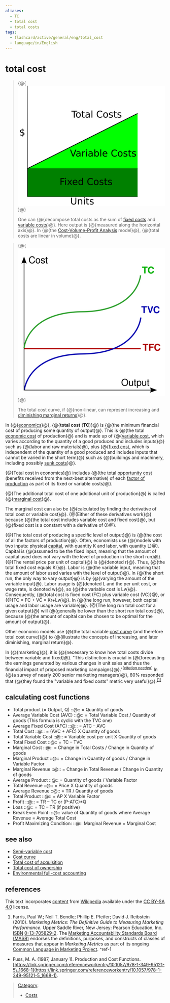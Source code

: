 ```yaml
---
aliases:
  - TC
  - total cost
  - total costs
tags:
  - flashcard/active/general/eng/total_cost
  - language/in/English
---
```


# total cost

> {@{![One can decompose total costs as the sum of [fixed costs](fixed%20costs.md) and [variable costs](variable%20costs.md).](../../archives/Wikimedia%20Commons/CVP-TC-FC-VC.svg)}@}
>
> One can {@{decompose total costs as the sum of [fixed costs](fixed%20costs.md) and [variable costs](variable%20costs.md)}@}. Here output is {@{measured along the horizontal axis}@}. In {@{the [Cost-Volume-Profit Analysis](cost-volume-profit%20analysis.md) model}@}, {@{total costs are linear in volume}@}. <!--SR:!2025-04-11,73,321!2025-04-03,67,310!2025-04-06,68,321!2025-04-10,72,321!2025-04-11,73,321-->

<!-- markdownlint MD028 -->

> {@{![The total cost curve, if non-linear, can represent increasing and [diminishing marginal returns](diminishing%20marginal%20returns.md).](../../archives/Wikimedia%20Commons/Kostukurba%2001-en.svg)}@}
>
> The total cost curve, if {@{non-linear, can represent increasing and [diminishing marginal returns](diminishing%20marginal%20returns.md)}@}. <!--SR:!2025-04-11,73,321!2025-04-07,69,321-->

In {@{[economics](economics.md)}@}, {@{__total cost__ \(__TC__\)}@} is {@{the minimum financial cost of producing some quantity of output}@}. This is {@{the total [economic cost](economic%20cost.md) of production}@} and is made up of {@{[variable cost](variable%20cost.md), which varies according to the quantity of a good produced and includes inputs}@} such as {@{labor and raw materials}@}, plus {@{[fixed cost](fixed%20cost.md), which is independent of the quantity of a good produced and includes inputs that cannot be varied in the short term}@} such as {@{buildings and machinery, including possibly [sunk costs](sunk%20cost.md)}@}. <!--SR:!2025-04-10,72,321!2025-04-11,73,321!2025-04-09,71,321!2025-04-12,74,321!2025-06-11,113,301!2025-04-03,67,310!2025-03-22,53,301!2025-04-09,71,321-->

{@{Total cost in economics}@} includes {@{the total [opportunity cost](opportunity%20cost.md) \(benefits received from the next-best alternative\) of each [factor of production](factors%20of%20production.md) as part of its fixed or variable costs}@}. <!--SR:!2025-04-08,70,321!2025-05-29,93,281-->

{@{The additional total cost of one additional unit of production}@} is called {@{[marginal cost](marginal%20cost.md)}@}. <!--SR:!2025-04-08,70,321!2025-04-07,69,321-->

The marginal cost can also be {@{calculated by finding the derivative of total cost or variable cost}@}. {@{Either of these derivatives work}@} because {@{the total cost includes variable cost and fixed cost}@}, but {@{fixed cost is a constant with a derivative of 0}@}. <!--SR:!2025-04-03,67,310!2025-04-12,74,321!2025-03-04,41,301!2025-04-07,69,321-->

{@{The total cost of producing a specific level of output}@} is {@{the cost of all the factors of production}@}. Often, economists use {@{models with two inputs: physical [capital](capital%20(economics).md), with quantity K and labor, with quantity L}@}. Capital is {@{assumed to be the fixed input, meaning that the amount of capital used does not vary with the level of production in the short run}@}. {@{The rental price per unit of capital}@} is {@{denoted r}@}. Thus, {@{the total fixed cost equals Kr}@}. Labor is {@{the variable input, meaning that the amount of labor used varies with the level of output}@}. In {@{the short run, the only way to vary output}@} is by {@{varying the amount of the variable input}@}. Labor usage is {@{denoted L and the per unit cost, or wage rate, is denoted w}@}, so {@{the variable cost is Lw}@}. Consequently, {@{total cost is fixed cost \(FC\) plus variable cost \(VC\)}@}, or {@{TC = FC + VC = Kr+Lw}@}. In {@{the long run, however, both capital usage and labor usage are variable}@}. {@{The long run total cost for a given output}@} will {@{generally be lower than the short run total cost}@}, because {@{the amount of capital can be chosen to be optimal for the amount of output}@}. <!--SR:!2025-04-06,68,321!2025-08-03,156,321!2025-03-22,53,301!2025-03-04,41,301!2025-04-09,71,321!2025-04-11,73,321!2025-03-22,53,301!2025-03-22,53,301!2025-04-03,67,310!2025-04-06,68,321!2025-04-03,67,310!2025-04-09,71,321!2025-04-12,74,321!2025-04-09,71,321!2025-04-03,67,310!2025-03-22,53,301!2025-04-03,67,310!2025-03-11,47,301-->

Other economic models use {@{the total variable [cost curve](cost%20curve.md) \(and therefore total cost curve\)}@} to {@{illustrate the concepts of increasing, and later diminishing, marginal return}@}. <!--SR:!2025-04-08,70,321!2025-04-12,74,321-->

In {@{marketing}@}, it is {@{necessary to know how total costs divide between variable and fixed}@}. "This distinction is crucial in {@{forecasting the earnings generated by various changes in unit sales and thus the financial impact of proposed marketing campaigns}@}."<sup>\[_[citation needed](https://en.wikipedia.org/wiki/Wikipedia:Citation%20needed)_\]</sup> In {@{a survey of nearly 200 senior marketing managers}@}, 60% responded that {@{they found the "variable and fixed costs" metric very useful}@}.<sup>[\[1\]](#^ref-1)</sup> <!--SR:!2025-04-06,68,321!2025-03-10,46,301!2025-03-04,41,301!2025-08-05,158,321!2025-04-09,71,321-->

## calculating cost functions

- Total product \(= Output, Q\) ::@:: = Quantity of goods <!--SR:!2025-04-06,68,321!2025-04-07,69,321-->
- Average Variable Cost \(AVC\) ::@:: = Total Variable Cost / Quantity of goods \(This formula is cyclic with the TVC one\) <!--SR:!2025-04-08,70,321!2025-04-11,73,321-->
- Average Fixed Cost \(AFC\) ::@:: = ATC – AVC <!--SR:!2025-04-10,72,321!2025-04-06,68,321-->
- Total Cost ::@:: = \(AVC + AFC\) X Quantity of goods <!--SR:!2025-04-10,72,321!2025-04-07,69,321-->
- Total Variable Cost ::@:: = Variable cost per unit X Quantity of goods <!--SR:!2025-08-06,159,321!2025-04-06,68,321-->
- Total Fixed Cost ::@:: = TC – TVC <!--SR:!2025-04-11,73,321!2025-04-12,74,321-->
- Marginal Cost ::@:: = Change in Total Costs / Change in Quantity of goods <!--SR:!2025-04-07,69,321!2025-04-07,69,321-->
- Marginal Product ::@:: = Change in Quantity of goods / Change in Variable Factor <!--SR:!2025-04-03,67,310!2025-04-08,70,321-->
- Marginal Revenue ::@:: = Change in Total Revenue / Change in Quantity of goods <!--SR:!2025-04-12,74,321!2025-04-09,71,321-->
- Average Product ::@:: = Quantity of goods / Variable Factor <!--SR:!2025-06-15,116,301!2025-04-03,67,310-->
- Total Revenue ::@:: = Price X Quantity of goods <!--SR:!2025-04-08,70,321!2025-04-09,71,321-->
- Average Revenue ::@:: = TR / Quantity of goods <!--SR:!2025-04-08,70,321!2025-04-12,74,321-->
- Total Product ::@:: = AP X Variable Factor <!--SR:!2025-03-04,41,301!2025-04-10,72,321-->
- Profit ::@:: = TR – TC or \(P-ATC\)\*Q <!--SR:!2025-04-12,74,321!2025-04-10,72,321-->
- Loss ::@:: = TC – TR \(if positive\) <!--SR:!2025-04-07,69,321!2025-04-03,67,310-->
- Break Even Point: ::@:: value of Quantity of goods where Average Revenue = Average Total Cost <!--SR:!2025-04-08,70,321!2025-03-22,53,301-->
- Profit Maximizing Condition: ::@:: Marginal Revenue = Marginal Cost <!--SR:!2025-03-22,53,301!2025-04-10,72,321-->
<!-- - Marginal Revenue =The rate of change in Total Revenue with Quantity -->

## see also

- [Semi-variable cost](semi-variable%20cost.md)
- [Cost curve](cost%20curve.md)
- [Total cost of acquisition](total%20cost%20of%20acquisition.md)
- [Total cost of ownership](total%20cost%20of%20ownership.md)
- [Environmental full-cost accounting](environmental%20full-cost%20accounting.md)

## references

This text incorporates [content](https://en.wikipedia.org/wiki/total_cost) from [Wikipedia](Wikipedia.md) available under the [CC BY-SA 4.0](https://creativecommons.org/licenses/by-sa/4.0/) license.

1. Farris, Paul W.; Neil T. Bendle; Phillip E. Pfeifer; David J. Reibstein \(2010\). _Marketing Metrics: The Definitive Guide to Measuring Marketing Performance._ Upper Saddle River, New Jersey: Pearson Education, Inc. [ISBN](ISBN%20(identifier).md) [0-13-705829-2](https://en.wikipedia.org/wiki/Special:BookSources/0-13-705829-2). The [Marketing Accountability Standards Board \(MASB\)](Marketing%20Accountability%20Standards%20Board%20(MASB).md) endorses the definitions, purposes, and constructs of classes of measures that appear in _Marketing Metrics_ as part of its ongoing [Common Language in Marketing Project](http://www.commonlanguage.wikispaces.net/). <a id="^ref-1"></a>^ref-1

- Fuss, M. A. \(1987, January 1\). Production and Cost Functions. [https://link.springer.com/referenceworkentry/10.1057/978-1-349-95121-5\_1668-1](https://link.springer.com/referenceworkentry/10.1057/978-1-349-95121-5_1668-1).

> [Category](https://en.wikipedia.org/wiki/Help:Category):
>
> - [Costs](https://en.wikipedia.org/wiki/Category:Costs)
